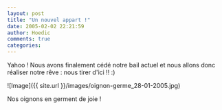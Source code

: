 ```yaml
---
layout: post
title: "Un nouvel appart !"
date: 2005-02-02 22:21:59
author: Hoedic
comments: true
categories: 
---
```



Yahoo ! Nous avons finalement cédé notre bail actuel et nous allons donc réaliser notre rêve : nous tirer d'ici !! :)

![Image]({{ site.url }}/images/oignon-germe_28-01-2005.jpg)
<div class="photoattrib">Nos oignons en germent de joie !</div>

